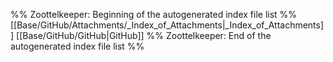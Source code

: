 %% Zoottelkeeper: Beginning of the autogenerated index file list  %%
 [[Base/GitHub/Attachments/_Index_of_Attachments|_Index_of_Attachments]]
 [[Base/GitHub/GitHub|GitHub]]
%% Zoottelkeeper: End of the autogenerated index file list  %%
